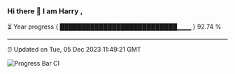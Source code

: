 ### Hi there 👋 I am Harry , 

⏳ Year progress { ███████████████████████████▁▁▁ } 92.74 %

---

⏰ Updated on Tue, 05 Dec 2023 11:49:21 GMT

![Progress Bar CI](https://github.com/duykhang68/duykhang68/workflows/Progress%20Bar%20CI/badge.svg)
